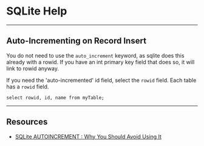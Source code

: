 # SQLite Help
---

## Auto-Incrementing on Record Insert
You do not need to use the `auto_increment` keyword, as sqlite does this already with a rowid. If you have an int primary key field that does so, it will link to rowid anyway.

If you need the 'auto-incremented' id field, select the `rowid` field. Each table has a `rowid` field.

`select rowid, id, name from myTable;`

---

## Resources
- [SQLite AUTOINCREMENT : Why You Should Avoid Using It](http://www.sqlitetutorial.net/sqlite-autoincrement/)
